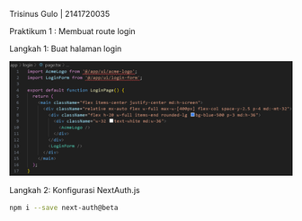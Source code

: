 Trisinus Gulo | 2141720035

Praktikum 1 : Membuat route login

Langkah 1: Buat halaman login

![test](img/Prak1-langkah1.png)

Langkah 2: Konfigurasi NextAuth.js

```bash
npm i --save next-auth@beta
```





